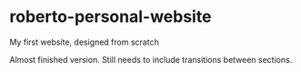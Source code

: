 # roberto-personal-website
My first website, designed from scratch

Almost finished version. Still needs to include transitions between sections.
